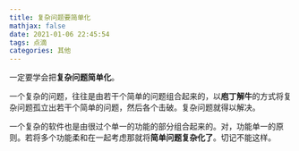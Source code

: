 ```yaml
---
title: 复杂问题要简单化
mathjax: false
date: 2021-01-06 22:45:54
tags: 点滴
categories: 其他
---
```


一定要学会把**复杂问题简单化**。

<!--more-->

一个复杂的问题，往往是由若干个简单的问题组合起来的，以**庖丁解牛**的方式将复杂问题孤立出若干个简单的问题，然后各个击破。复杂问题就得以解决。

一个复杂的软件也是由很过个单一的功能的部分组合起来的。对，功能单一的原则。若将多个功能柔和在一起考虑那就将**简单问题复杂化了**。切记不能这样。